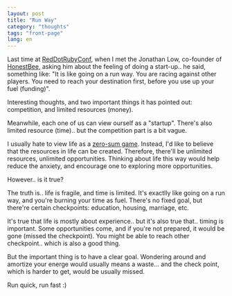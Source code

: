 ```yaml
---
layout: post
title: "Run Way"
category: "thoughts"
tags: "front-page"
lang: en
---
```


Last time at [RedDotRubyConf](http://www.reddotrubyconf.com/), when I met the
Jonathan Low, co-founder of [HonestBee](http://honestbee.com/), asking him about
the feeling of doing a start-up.. he said, something like: "It is like going on
a run way. You are racing against other players. You need to reach your 
destination first, before you use up your fuel (funding)".

Interesting thoughts, and two important things it has pointed out: competition,
and limited resources (money).


Meanwhile, each one of us can view ourself as a "startup". There's also limited
resource (time).. but the competition part is a bit vague.

I usually hate to view life as a [zero-sum
game](https://en.wikipedia.org/wiki/Zero-sum_game). Instead, I'd like to believe
that the resources in life can be created. Therefore, there'll be unlimited
resources, unlimited opportunities. Thinking about life this way would help
reduce the anxiety, and encourage one to exploring more opportunities.

However.. is it true?

The truth is.. life is fragile, and time is limited. It's exactlly like going on
a run way, and you're burning your time as fuel. There's no fixed goal, but
there're certain checkpoints: education, housing, marriage, etc. 

It's true that life is mostly about experience.. but it's also true that..
timing is important. Some opportunities come, and if you're not prepared, it
would be gone (missed the checkpoint). You might be able to reach other
checkpoint.. which is also a good thing.

But the important thing is to have a clear goal. Wondering around and amortize
your energe would usually means a waste... and the check point, which is harder
to get, would be usually missed.

Run quick, run fast :)

